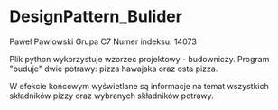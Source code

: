 # DesignPattern_Bulider
Pawel Pawlowski
Grupa C7
Numer indeksu: 14073

Plik python wykorzystuje wzorzec projektowy - budowniczy.
Program "buduje" dwie potrawy: pizza hawajska oraz osta pizza.

W efekcie końcowym wyświetlane są informacje na temat wszystkich składników pizzy oraz wybranych składników potrawy.
